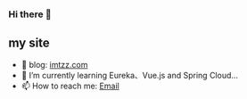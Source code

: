 ### Hi there 👋

<!-- ![](https://github-readme-stats.vercel.app/api?username=tzzs) -->

## my site

- 📝 blog: [imtzz.com](https://imtzz.com)
- 🌱 I’m currently learning Eureka、Vue.js and Spring Cloud...
- 📫 How to reach me: [Email](mailto:tzzprc@outlook.com)
<!--
**tzzs/tzzs** is a ✨ _special_ ✨ repository because its `README.md` (this file) appears on your GitHub profile.

Here are some ideas to get you started:

- 🔭 I’m currently working on ...
- 🌱 I’m currently learning ...
- 👯 I’m looking to collaborate on ...
- 🤔 I’m looking for help with ...
- 💬 Ask me about ...
- 📫 How to reach me: ...
- 😄 Pronouns: ...
- ⚡ Fun fact: ...
-->
